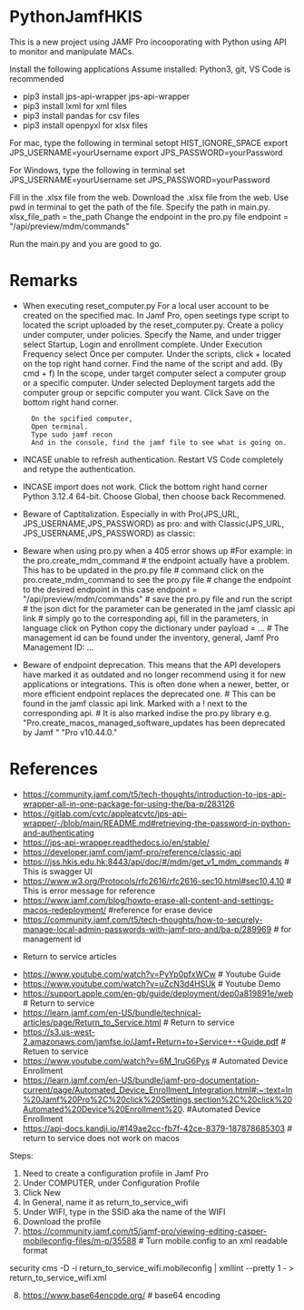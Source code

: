 # PythonJamfHKIS

This is a new project using JAMF Pro incooporating with Python using API to monitor and manipulate MACs.

Install the following applications
Assume installed: Python3, git, VS Code is recommended
- pip3 install jps-api-wrapper       jps-api-wrapper       
- pip3 install lxml                  for xml files
- pip3 install pandas                for csv files
- pip3 install openpyxl              for xlsx files

For mac, type the following in terminal
setopt HIST_IGNORE_SPACE
export JPS_USERNAME=yourUsername
export JPS_PASSWORD=yourPassword

For Windows, type the following in terminal
set JPS_USERNAME=yourUsername
set JPS_PASSWORD=yourPassword

Fill in the .xlsx file from the web.
Download the .xlsx file from the web. Use pwd in terminal to get the path of the file.
Specify the path in main.py.                                    xlsx_file_path = the_path
Change the endpoint in the pro.py file                          endpoint = "/api/preview/mdm/commands"


Run the main.py and you are good to go.

# Remarks
- When executing reset_computer.py
        For a local user account to be created on the specified mac.
        In Jamf Pro, open seetings type script to located the script uploaded by the reset_computer.py.
        Create a policy under computer, under policies.
        Specify the Name, and under trigger select Startup, Login and enrollment complete. Under Execution Frequency select Once per computer.
        Under the scripts, click + located on the top right hand corner.
        Find the name of the script and add. (By cmd + f)
        In the scope, under target computer select a computer group or a specific computer.
        Under selected Deployment targets add the computer group or sepcific computer you want.
        Click Save on the bottom right hand corner.

        On the spcified computer,
        Open terminal.
        Type sudo jamf recon
        And in the console, find the jamf file to see what is going on.

- INCASE unable to refresh authentication. Restart VS Code completely and retype the authentication.
- INCASE import does not work. Click the bottom right hand corner Python 3.12.4 64-bit. Choose Global, then choose back Recommened.
- Beware of Captitalization. Especially in  with Pro(JPS_URL, JPS_USERNAME,JPS_PASSWORD) as pro: and with Classic(JPS_URL, JPS_USERNAME,JPS_PASSWORD) as classic:
- Beware when using pro.py when a 405 error shows up
        #For example: in the pro.create_mdm_command
        # the endpoint actually have a problem. This has to be updated in the pro.py file
        # command click on the pro.create_mdm_command to see the pro.py file
        # change the endpoint to the desired endpoint in this case endpoint = "/api/preview/mdm/commands"
        # save the pro.py file and run the script
        # the json dict for the parameter can be generated in the jamf classic api link
        # simply go to the corresponding api, fill in the parameters, in language click on Python copy the dictionary under payload = ...
        # The management id can be found under the inventory, general, Jamf Pro Management ID: ...
- Beware of endpoint deprecation. This means that the API developers have marked it as outdated and no longer recommend using it for new applications or integrations. This is often done when a newer, better, or more efficient endpoint replaces the deprecated one.
        # This can be found in the jamf classic api link. Marked with a ! next to the corresponding api.
        # It is also marked indise the pro.py library e.g.                 
        "Pro.create_macos_managed_software_updates has been deprecated by Jamf "
                "Pro v10.44.0."




# References
- https://community.jamf.com/t5/tech-thoughts/introduction-to-jps-api-wrapper-all-in-one-package-for-using-the/ba-p/283126
- https://gitlab.com/cvtc/appleatcvtc/jps-api-wrapper/-/blob/main/README.md#retrieving-the-password-in-python-and-authenticating
- https://jps-api-wrapper.readthedocs.io/en/stable/
- https://developer.jamf.com/jamf-pro/reference/classic-api
- https://jss.hkis.edu.hk:8443/api/doc/#/mdm/get_v1_mdm_commands     # This is swagger UI
- https://www.w3.org/Protocols/rfc2616/rfc2616-sec10.html#sec10.4.10 # This is error message for reference
- https://www.jamf.com/blog/howto-erase-all-content-and-settings-macos-redeployment/ #reference for erase device
- https://community.jamf.com/t5/tech-thoughts/how-to-securely-manage-local-admin-passwords-with-jamf-pro-and/ba-p/289969 # for management id

* Return to service articles
- https://www.youtube.com/watch?v=PyYp0pfxWCw # Youtube Guide
- https://www.youtube.com/watch?v=uZcN3d4HSUk # Youtube Demo
- https://support.apple.com/en-gb/guide/deployment/dep0a819891e/web # Return to service
- https://learn.jamf.com/en-US/bundle/technical-articles/page/Return_to_Service.html # Return to service
- https://s3.us-west-2.amazonaws.com/jamfse.io/Jamf+Return+to+Service+-+Guide.pdf # Retuen to service
- https://www.youtube.com/watch?v=6M_1ruG6Pys   # Automated Device Enrollment
- https://learn.jamf.com/en-US/bundle/jamf-pro-documentation-current/page/Automated_Device_Enrollment_Integration.html#:~:text=In%20Jamf%20Pro%2C%20click%20Settings,section%2C%20click%20Automated%20Device%20Enrollment%20. #Automated Device Enrollment
- https://api-docs.kandji.io/#149ae2cc-fb7f-42ce-8379-187878685303 # return to service does not work on macos

Steps:
1. Need to create a configuration profile in Jamf Pro
2. Under COMPUTER, under Configuration Profile
3. Click New
4. In General, name it as return_to_service_wifi
5. Under WIFI, type in the SSID aka the name of the WIFI
6. Download the profile
7. https://community.jamf.com/t5/jamf-pro/viewing-editing-casper-mobileconfig-files/m-p/35588       # Turn mobile.config to an xml readable format

security cms -D -i return_to_service_wifi.mobileconfig | xmllint --pretty 1 - > return_to_service_wifi.xml

8. https://www.base64encode.org/ # base64 encoding




